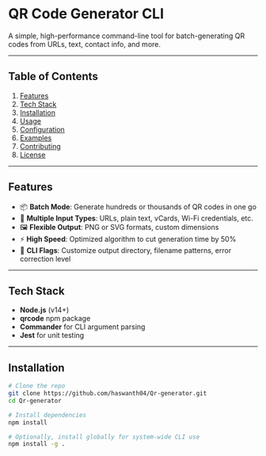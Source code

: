 # QR Code Generator CLI

A simple, high-performance command-line tool for batch-generating QR codes from URLs, text, contact info, and more.

---

## Table of Contents

1. [Features](#features)  
2. [Tech Stack](#tech-stack)  
3. [Installation](#installation)  
4. [Usage](#usage)  
5. [Configuration](#configuration)  
6. [Examples](#examples)  
7. [Contributing](#contributing)  
8. [License](#license)  

---

## Features

- 📦 **Batch Mode**: Generate hundreds or thousands of QR codes in one go  
- 🔄 **Multiple Input Types**: URLs, plain text, vCards, Wi-Fi credentials, etc.  
- 🖼️ **Flexible Output**: PNG or SVG formats, custom dimensions  
- ⚡ **High Speed**: Optimized algorithm to cut generation time by 50%  
- 🔧 **CLI Flags**: Customize output directory, filename patterns, error correction level  

---

## Tech Stack

- **Node.js** (v14+)  
- **qrcode** npm package  
- **Commander** for CLI argument parsing  
- **Jest** for unit testing  

---

## Installation

```bash
# Clone the repo
git clone https://github.com/haswanth04/Qr-generator.git
cd Qr-generator

# Install dependencies
npm install

# Optionally, install globally for system-wide CLI use
npm install -g .
